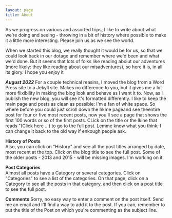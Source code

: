 ```yaml
---
layout: page
title: About
---
```

As we progress on various and assorted trips, I like to write about what we're doing and seeing - throwing in a bit of history where possible to make it a little more interesting. Please join us as we see the world.

When we started this blog, we really thought it would be for us, so that we could look back in our dotage and remember where we'd been and what we'd done. But it seems that lots of folks like reading aboiut our adventures (more likely: they like reading about our misadventures), so here it is, in all its glory. I hope you enjoy it

***August 2022***
For a couple technical reasins, I moved the blog from a Word Press site to a Jekyll site. Makes no difference to you, but it gives me a lot more flixibility in making the blog look and behave as I want it to. Now, as I publish the new blog, you will see it's formatted differently. I like to keep the main page and posts as clean as possible: I'm a fan of white space. So where before you could just scroll down the hkme pageand see theentire post for four or five most recent posts, now you'll see a page that shows the first 100 words or so of the first posts. CLick on the title or the lkine that reads "(Click here ...) to go to the full post. Lemme know what you think; I can change it back to the old way if enkough people ask.

**History of Posts**  
Also, you can click on "History" and see all the post titles arranged by date, most recent at the top. Click on the blog title to see the full post. Some of the older posts - 2013 and 2015 - will be missing images. I'm working on it.

**Post Categories**  
Almost all posts have a Category or several categories. Click on "Categories" to see a list of the categories. On that page, click on a Category to see all the posts in that category, and then click on a post title to see the full post.

**Comments**
Sorry, no easy way to enter a comment on the post itself. Send me an email and I'll find a way to add it to the post. If you can, remember to put the title of the Post on which you're commenting as the subject line.

